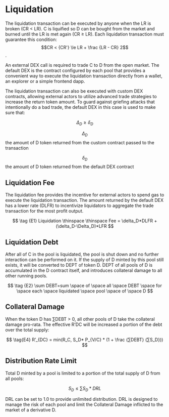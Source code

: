 # Liquidation

The liquidation transaction can be executed by anyone when the LR is broken (CR < LR). C is liquified so D can be bought from the market and burned until the LR is met again (CR ≥ LR). Each liquidation transaction must guarantee this condition: $$CR < {CR'} \le LR + \frac {LR - CR} 2$$.

An external DEX call is required to trade C to D from the open market. The default DEX is the contract configured by each pool that provides a convenient way to execute the liquidation transaction directly from a wallet, an explorer or a simple frontend dapp.

The liquidation transaction can also be executed with custom DEX contracts, allowing external actors to utilize advanced trade strategies to increase the return token amount. To guard against griefing attacks that intentionally do a bad trade, the default DEX in this case is used to make sure that:

$$
\tag {E0} \Delta_D \ge \delta_D
$$

$$\Delta_D$$the amount of D token returned from the custom contract passed to the transaction

$$\delta_D$$ the amount of D token returned from the default DEX contract

## Liquidation Fee

The liquidation fee provides the incentive for external actors to spend gas to execute the liquidation transaction. The amount returned by the default DEX has a lower rate (DLFR) to incentivize liquidators to aggregate the trade transaction for the most profit output.

$$
\tag {E1} Liquidation \thinspace \thinspace Fee = \delta_D*DLFR + (\delta_D-\Delta_D)*LFR
$$

## **Liquidation Debt**

After all of C in the pool is liquidated, the pool is shut down and no further interaction can be performed on it. If the supply of D minted by this pool still exists, it will be converted to DEPT of token D. DEPT of all pools of D is accumulated in the D contract itself, and introduces collateral damage to all other running pools.

$$
\tag {E2} \sum DEBT=sum \space of \space all \space DEBT \space for \space each \space liquidated \space pool \space of \space D
$$

## **Collateral Damage**

When the token D has ∑DEBT > 0, all other pools of D take the collateral damage pro-rata. The effective R’DC will be increased a portion of the debt over the total supply:

$$
\tag{E4} R’_{DC} =  min(R_C, S_D* P_{V/C} * (1 + \frac {∑DEBT}  {∑S_D}))
$$

## Distribution Rate Limit

Total D minted by a pool is limited to a portion of the total supply of D from all pools:

$$
\tag{E5} S_D\le \sum S_D * DRL
$$

DRL can be set to 1.0 to provide unlimited distribution. DRL is designed to manage the risk of each pool and limit the Collateral Damage inflicted to the market of a derivative D.

<figure><img src="https://lh3.googleusercontent.com/YAhRIaDUcjfU0R_3UQqbF-jQro2cuQLdKxCf-vrXd9_E6wwZJqQbUQQy36HKGAZYHXPFP8UDATDBnFob9KruhZdLWnzz--kZQnmCGa2v3ClxSrjt-ASlmLoWazlgXLuZHtD0xr1xk0yZtSFOclr4CIU" alt=""><figcaption></figcaption></figure>
